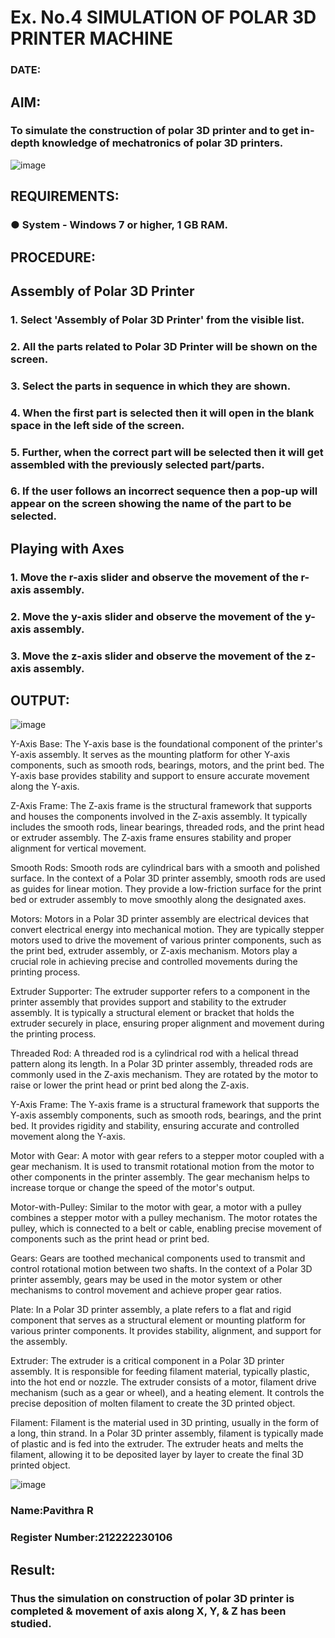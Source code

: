 # Ex. No.4 SIMULATION OF POLAR 3D PRINTER MACHINE

### DATE: 

## AIM:
### To simulate the construction of polar 3D printer and to get in-depth knowledge of mechatronics of polar 3D printers.

![image](https://github.com/Sellakumar1987/Ex.-No.-4---SIMULATION-OF-POLAR-3D-PRINTER-MACHINE/assets/113594316/b551f195-9877-49a2-99bb-a9efcfb3381a)

## REQUIREMENTS:
### ●	System - Windows 7 or higher, 1 GB RAM.

## PROCEDURE:

## Assembly of Polar 3D Printer
### 1.	Select 'Assembly of Polar 3D Printer' from the visible list.
### 2.	All the parts related to Polar 3D Printer will be shown on the screen.
### 3.	Select the parts in sequence in which they are shown.
### 4.	When the first part is selected then it will open in the blank space in the left side of the screen.
### 5.	Further, when the correct part will be selected then it will get assembled with the previously selected part/parts.
### 6.	If the user follows an incorrect sequence then a pop-up will appear on the screen showing the name of the part to be selected.

## Playing with Axes
### 1.	Move the r-axis slider and observe the movement of the r-axis assembly.
### 2.	Move the y-axis slider and observe the movement of the y-axis assembly.
### 3.	Move the z-axis slider and observe the movement of the z-axis assembly.

## OUTPUT:
![image](https://github.com/Pavithraramasaamy/Ex.-No.-4---SIMULATION-OF-POLAR-3D-PRINTER-MACHINE/assets/118596964/05a64947-e400-4a61-9f3b-4f6e3661d5ff)



Y-Axis Base: The Y-axis base is the foundational component of the printer's Y-axis assembly. It serves as the mounting platform for other Y-axis components, such as smooth rods, bearings, motors, and the print bed. The Y-axis base provides stability and support to ensure accurate movement along the Y-axis.

Z-Axis Frame: The Z-axis frame is the structural framework that supports and houses the components involved in the Z-axis assembly. It typically includes the smooth rods, linear bearings, threaded rods, and the print head or extruder assembly. The Z-axis frame ensures stability and proper alignment for vertical movement.

Smooth Rods: Smooth rods are cylindrical bars with a smooth and polished surface. In the context of a Polar 3D printer assembly, smooth rods are used as guides for linear motion. They provide a low-friction surface for the print bed or extruder assembly to move smoothly along the designated axes.

Motors: Motors in a Polar 3D printer assembly are electrical devices that convert electrical energy into mechanical motion. They are typically stepper motors used to drive the movement of various printer components, such as the print bed, extruder assembly, or Z-axis mechanism. Motors play a crucial role in achieving precise and controlled movements during the printing process.

Extruder Supporter: The extruder supporter refers to a component in the printer assembly that provides support and stability to the extruder assembly. It is typically a structural element or bracket that holds the extruder securely in place, ensuring proper alignment and movement during the printing process.

Threaded Rod: A threaded rod is a cylindrical rod with a helical thread pattern along its length. In a Polar 3D printer assembly, threaded rods are commonly used in the Z-axis mechanism. They are rotated by the motor to raise or lower the print head or print bed along the Z-axis.

Y-Axis Frame: The Y-axis frame is a structural framework that supports the Y-axis assembly components, such as smooth rods, bearings, and the print bed. It provides rigidity and stability, ensuring accurate and controlled movement along the Y-axis.

Motor with Gear: A motor with gear refers to a stepper motor coupled with a gear mechanism. It is used to transmit rotational motion from the motor to other components in the printer assembly. The gear mechanism helps to increase torque or change the speed of the motor's output.

Motor-with-Pulley: Similar to the motor with gear, a motor with a pulley combines a stepper motor with a pulley mechanism. The motor rotates the pulley, which is connected to a belt or cable, enabling precise movement of components such as the print head or print bed.

Gears: Gears are toothed mechanical components used to transmit and control rotational motion between two shafts. In the context of a Polar 3D printer assembly, gears may be used in the motor system or other mechanisms to control movement and achieve proper gear ratios.

Plate: In a Polar 3D printer assembly, a plate refers to a flat and rigid component that serves as a structural element or mounting platform for various printer components. It provides stability, alignment, and support for the assembly.

Extruder: The extruder is a critical component in a Polar 3D printer assembly. It is responsible for feeding filament material, typically plastic, into the hot end or nozzle. The extruder consists of a motor, filament drive mechanism (such as a gear or wheel), and a heating element. It controls the precise deposition of molten filament to create the 3D printed object.

Filament: Filament is the material used in 3D printing, usually in the form of a long, thin strand. In a Polar 3D printer assembly, filament is typically made of plastic and is fed into the extruder. The extruder heats and melts the filament, allowing it to be deposited layer by layer to create the final 3D printed object.

![image](https://github.com/Pavithraramasaamy/Ex.-No.-4---SIMULATION-OF-POLAR-3D-PRINTER-MACHINE/assets/118596964/971c28e1-3284-4066-9849-353aaf2485b2)


### Name:Pavithra R
### Register Number:212222230106

## Result: 
### Thus the simulation on construction of polar 3D printer is completed & movement of axis along X, Y, & Z has been studied.
